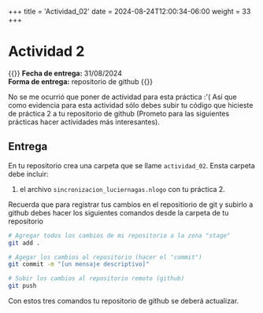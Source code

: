 +++
title = 'Actividad_02'
date = 2024-08-24T12:00:34-06:00
weight = 33
+++

# Actividad 2

{{<hint info>}}
**Fecha de entrega:** 31/08/2024  
**Forma de entrega:** repositorio de github
{{</hint>}}

No se me ocurrió que poner de actividad para esta práctica :'(  Así que como evidencia para esta actividad sólo debes subir tu código que hicieste de práctica 2 a tu repositorio de github (Prometo para las siguientes prácticas hacer actividades más interesantes).

## Entrega

En tu repositorio crea una carpeta que se llame `actividad_02`. Ensta carpeta debe incluir:

1. el archivo `sincronizacion_luciernagas.nlogo` con tu práctica 2.

Recuerda que para registrar tus cambios en el repositiorio de git y subirlo a github debes hacer los siguientes comandos desde la carpeta de tu repositorio

``` bash
# Agregar todos los cambios de mi repositorio a la zona "stage"
git add .

# Agegar los cambios al repositorio (hacer el "commit")
git commit -m "[un mensaje descriptivo]"

# Subir los cambios al repositorio remoto (github)
git push
```

Con estos tres comandos tu repositorio de github se deberá actualizar. 


